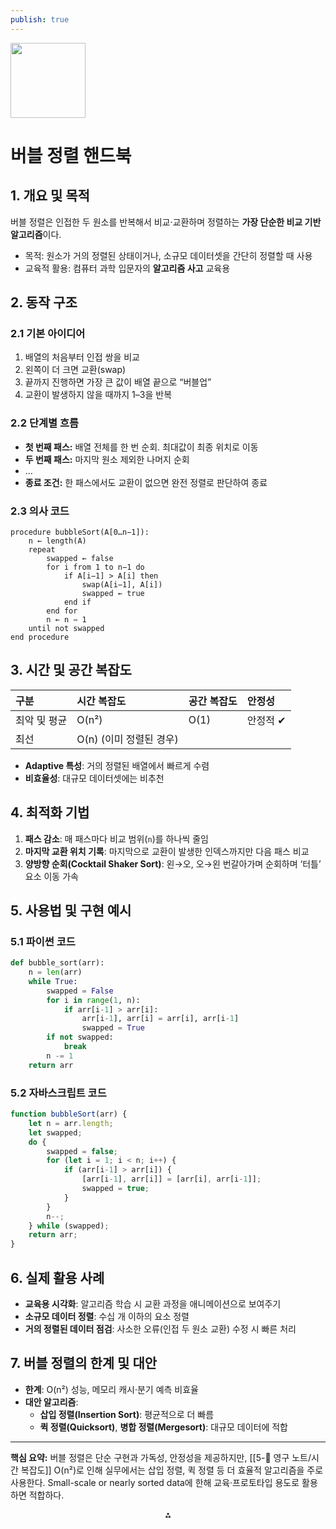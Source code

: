 ```yaml
---
publish: true
---
```


<img src="https://r2cdn.perplexity.ai/pplx-full-logo-primary-dark%402x.png" class="logo" width="120"/>

# 버블 정렬 핸드북

## 1. 개요 및 목적

버블 정렬은 인접한 두 원소를 반복해서 비교·교환하며 정렬하는 **가장 단순한 비교 기반 알고리즘**이다.

- 목적: 원소가 거의 정렬된 상태이거나, 소규모 데이터셋을 간단히 정렬할 때 사용
- 교육적 활용: 컴퓨터 과학 입문자의 **알고리즘 사고** 교육용


## 2. 동작 구조

### 2.1 기본 아이디어

1. 배열의 처음부터 인접 쌍을 비교
2. 왼쪽이 더 크면 교환(swap)
3. 끝까지 진행하면 가장 큰 값이 배열 끝으로 “버블업”
4. 교환이 발생하지 않을 때까지 1–3을 반복

### 2.2 단계별 흐름

- **첫 번째 패스:** 배열 전체를 한 번 순회. 최대값이 최종 위치로 이동
- **두 번째 패스:** 마지막 원소 제외한 나머지 순회
- …
- **종료 조건:** 한 패스에서도 교환이 없으면 완전 정렬로 판단하여 종료


### 2.3 의사 코드

```
procedure bubbleSort(A[0…n−1]):
    n ← length(A)
    repeat
        swapped ← false
        for i from 1 to n−1 do
            if A[i−1] > A[i] then
                swap(A[i−1], A[i])
                swapped ← true
            end if
        end for
        n ← n − 1
    until not swapped
end procedure
```


## 3. 시간 및 공간 복잡도

| 구분      | 시간 복잡도           | 공간 복잡도 | 안정성   |
| :------ | :--------------- | :----- | :---- |
| 최악 및 평균 | O(n²)            | O(1)   | 안정적 ✔ |
| 최선      | O(n) (이미 정렬된 경우) |        |       |

- **Adaptive 특성**: 거의 정렬된 배열에서 빠르게 수렴
- **비효율성**: 대규모 데이터셋에는 비추천


## 4. 최적화 기법

1. **패스 감소**: 매 패스마다 비교 범위(`n`)를 하나씩 줄임
2. **마지막 교환 위치 기록**: 마지막으로 교환이 발생한 인덱스까지만 다음 패스 비교
3. **양방향 순회(Cocktail Shaker Sort)**: 왼→오, 오→왼 번갈아가며 순회하며 ‘터틀’ 요소 이동 가속

## 5. 사용법 및 구현 예시

### 5.1 파이썬 코드

```python
def bubble_sort(arr):
    n = len(arr)
    while True:
        swapped = False
        for i in range(1, n):
            if arr[i-1] > arr[i]:
                arr[i-1], arr[i] = arr[i], arr[i-1]
                swapped = True
        if not swapped:
            break
        n -= 1
    return arr
```


### 5.2 자바스크립트 코드

```javascript
function bubbleSort(arr) {
    let n = arr.length;
    let swapped;
    do {
        swapped = false;
        for (let i = 1; i < n; i++) {
            if (arr[i-1] > arr[i]) {
                [arr[i-1], arr[i]] = [arr[i], arr[i-1]];
                swapped = true;
            }
        }
        n--;
    } while (swapped);
    return arr;
}
```


## 6. 실제 활용 사례

- **교육용 시각화**: 알고리즘 학습 시 교환 과정을 애니메이션으로 보여주기
- **소규모 데이터 정렬**: 수십 개 이하의 요소 정렬
- **거의 정렬된 데이터 점검**: 사소한 오류(인접 두 원소 교환) 수정 시 빠른 처리


## 7. 버블 정렬의 한계 및 대안

- **한계**: O(n²) 성능, 메모리 캐시·분기 예측 비효율
- **대안 알고리즘**:
    - **삽입 정렬(Insertion Sort)**: 평균적으로 더 빠름
    - **퀵 정렬(Quicksort)**, **병합 정렬(Mergesort)**: 대규모 데이터에 적합

---

**핵심 요약:** 버블 정렬은 단순 구현과 가독성, 안정성을 제공하지만, [[5-💎 영구 노트/시간 복잡도]] O(n²)로 인해 실무에서는 삽입 정렬, 퀵 정렬 등 더 효율적 알고리즘을 주로 사용한다. Small-scale or nearly sorted data에 한해 교육·프로토타입 용도로 활용하면 적합하다.

<div style="text-align: center">⁂</div>

[^1]: https://builtin.com/data-science/bubble-sort-time-complexity

[^2]: https://www.indeed.com/career-advice/career-development/bubble-sorting

[^3]: https://sg.indeed.com/career-advice/career-development/bubble-sorting

[^4]: https://en.wikipedia.org/wiki/Bubble_sort

[^5]: https://www.codecademy.com/resources/docs/general/algorithm/bubble-sort

[^6]: https://www.os-monitor.com/osm1388.htm

[^7]: https://www.bbc.co.uk/bitesize/guides/zbssv9q/revision/11

[^8]: https://youcademy.org/bubble-sort-step-by-step/

[^9]: https://stackoverflow.com/questions/276113/what-is-a-bubble-sort-good-for

[^10]: https://www.w3schools.com/dsa/dsa_algo_bubblesort.php

[^11]: https://www.scaler.com/topics/data-structures/bubble-sort/

[^12]: https://www.reddit.com/r/programming/comments/18atdw7/when_would_you_ever_want_bubblesort/

[^13]: https://www.productplan.com/glossary/bubble-sort/

[^14]: https://www.bbc.co.uk/bitesize/guides/zm77xfr/revision/6

[^15]: https://myexperiencelive.wordpress.com/2017/03/12/real-life-application-of-bubble-sort-and-binary-search-algorithms/

[^16]: https://dev.to/emmanuelayinde/understanding-bubble-sort-algorithm-beginners-guide-with-leetcode-problems-4in7

[^17]: https://www.studytonight.com/data-structures/bubble-sort

[^18]: https://www.geeksforgeeks.org/dsa/bubble-sort-algorithm/

[^19]: https://www.youtube.com/watch?v=Dv4qLJcxus8

[^20]: https://www.tutorialspoint.com/data_structures_algorithms/bubble_sort_algorithm.htm

